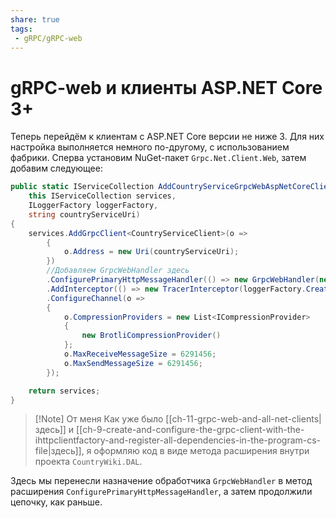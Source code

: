 ```yaml
---
share: true
tags:
 - gRPC/gRPC-web
---
```

# gRPC-web и клиенты ASP.NET Core 3+
Теперь перейдём к клиентам с ASP.NET Core версии не ниже 3. Для них настройка выполняется немного по-другому, с использованием фабрики.
Сперва установим NuGet-пакет `Grpc.Net.Client.Web`, затем добавим следующее:
```csharp
public static IServiceCollection AddCountryServiceGrpcWebAspNetCoreClient(
	this IServiceCollection services,
	ILoggerFactory loggerFactory,
	string countryServiceUri)
{
	services.AddGrpcClient<CountryServiceClient>(o =>
		{
			o.Address = new Uri(countryServiceUri);
		})
		//Добавляем GrpcWebHandler здесь
		.ConfigurePrimaryHttpMessageHandler(() => new GrpcWebHandler(new HttpClientHandler()))
		.AddInterceptor(() => new TracerInterceptor(loggerFactory.CreateLogger<TracerInterceptor>()))
		.ConfigureChannel(o =>
		{
			o.CompressionProviders = new List<ICompressionProvider>
			{
				new BrotliCompressionProvider()
			};
			o.MaxReceiveMessageSize = 6291456;
			o.MaxSendMessageSize = 6291456;
		});

	return services;
}
```
> [!Note] От меня
> Как уже было [[ch-11-grpc-web-and-all-net-clients|здесь]] и [[ch-9-create-and-configure-the-grpc-client-with-the-ihttpclientfactory-and-register-all-dependencies-in-the-program-cs-file|здесь]], я оформляю код в виде метода расширения внутри проекта `CountryWiki.DAL`.

Здесь мы перенесли назначение обработчика `GrpcWebHandler` в метод расширения `ConfigurePrimaryHttpMessageHandler`, а затем продолжили цепочку, как раньше.